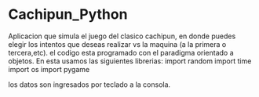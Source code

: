 # Cachipun_Python
Aplicacion que simula el juego del clasico cachipun, en donde puedes elegir los intentos que deseas realizar vs la maquina (a la primera o tercera,etc). el codigo esta programado con el
paradigma orientado a objetos. En esta usamos las siguientes librerias:
import random
import time
import os
import pygame

los datos son ingresados por teclado a la consola.

